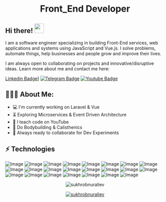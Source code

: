 <h1 align="center">Front_End Developer</h1>

## Hi there! <img src="https://raw.githubusercontent.com/aemmadi/aemmadi/master/wave.gif" width="30px">

I am a software engineer specializing in building Front-End services, web applications and systems using JavaScript and Vue.js. I solve problems, automate things, help businesses and people grow and improve their lives.</br>

I am always open to collaborating on projects and innovative/disruptive ideas. Learn more about me and contact me here:


[Linkedin Badge](https://img.shields.io/badge/-Salohiddin_Rahmatov-blue?style=flat-square&logo=Linkedin&logoColor=white&link=https://www.linkedin.com/in/salohiddin-rahmatov-1b455925b/)]
[![Telegram Badge](https://img.shields.io/badge/@sukhrobnuraliev-2CA5E0?style=flat-square&logo=telegram&logoColor=white&link=https://t.me/sukhrobnuraliev)](https://t.me/sukhrobnuraliev) 
[![Youtube Badge](https://img.shields.io/badge/@NuraliyevOrgatadi-FF0004?style=flat-square&logo=youtube&logoColor=white&link=https://www.youtube.com/@NuraliyevOrgatadi)](https://www.youtube.com/@NuraliyevOrgatadi)

  
<h2 align="left">👨🏻‍💻 About Me:</h2>

- :computer: I'm currently working on Laravel & Vue
- :hourglass_flowing_sand:  Exploring Microservices & Event Driven Architecture
- :triangular_flag_on_post: I teach code on YouTube
- :muscle: Do Bodybuilding & Calisthenics
- :rocket: Always ready to collaborate for Dev Experiments

## ⚡ Technologies

![Image](https://img.shields.io/badge/Laravel-FF2D20?style=for-the-badge&logo=laravel&logoColor=white)
![Image](https://img.shields.io/badge/php-777BB4?style=for-the-badge&logo=php&logoColor=white)
![Image](https://img.shields.io/badge/MySQL-005C84?style=for-the-badge&logo=mysql&logoColor=white)
![Image](https://img.shields.io/badge/PostgreSQL-316192?style=for-the-badge&logo=postgresql&logoColor=white)
![Image](https://img.shields.io/badge/redis-%23DD0031.svg?&style=for-the-badge&logo=redis&logoColor=white)
![Image](https://img.shields.io/badge/JavaScript-323330?style=for-the-badge&logo=javascript&logoColor=F7DF1E)
![Image](https://img.shields.io/badge/Vue.js-35495E?style=for-the-badge&logo=vuedotjs&logoColor=4FC08D)
![Image](https://img.shields.io/badge/nuxt.js-00C58E?style=for-the-badge&logo=nuxtdotjs&logoColor=white)
![Image](https://img.shields.io/badge/jQuery-0769AD?style=for-the-badge&logo=jquery&logoColor=white)
![Image](https://img.shields.io/badge/AlpineJS-8BC0D0?style=for-the-badge&logo=alpine.js&logoColor=black)
![Image](https://img.shields.io/badge/Tailwind_CSS-38B2AC?style=for-the-badge&logo=tailwind-css&logoColor=white)
![Image](https://img.shields.io/badge/-GraphQL-E10098?style=for-the-badge&logo=graphql)
![Image](https://img.shields.io/badge/-Apollo%20GraphQL-311C87?style=for-the-badge&logo=apollo-graphql)
![Image](https://img.shields.io/badge/Docker-2CA5E0?style=for-the-badge&logo=docker&logoColor=white)
![Image](https://img.shields.io/badge/Nginx-009639?style=for-the-badge&logo=nginx&logoColor=white)
![Image](https://img.shields.io/badge/Apache-D22128?style=for-the-badge&logo=Apache&logoColor=white)
![Image](https://img.shields.io/badge/Linux-FCC624?style=for-the-badge&logo=linux&logoColor=black)
![Image](https://img.shields.io/badge/Git-F05032?style=for-the-badge&logo=git&logoColor=white)
![Image](https://img.shields.io/badge/-HTML5-E34F26?style=for-the-badge&logo=html5&logoColor=white)
![Image](https://img.shields.io/badge/-CSS3-1572B6?style=for-the-badge&logo=css3)
![Image](https://img.shields.io/badge/-Bootstrap-563D7C?style=for-the-badge&logo=bootstrap)
![Image](https://img.shields.io/badge/Git-F05032?style=for-the-badge&logo=git&logoColor=white)
![Image](https://img.shields.io/badge/Figma-F24E1E?style=for-the-badge&logo=figma&logoColor=white)

<p align="center"> <img src="https://github-readme-stats.vercel.app/api?username=sukhrobnuraliev&show_icons=true&theme=gotham" alt="sukhrobnuraliev" />

<p align="center"> <a href="https://github.com/ryo-ma/github-profile-trophy"><img src="https://github-profile-trophy.vercel.app/?username=sukhrobnuraliev&theme=onestar&row=1&margin-w=15&margin-h=15&no-bg=true" alt="sukhrobnuraliev" /></a> </p>
